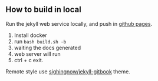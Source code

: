 ## How to build in local

Run the jekyll web service locally, and push in [github pages].

1. Install docker 
2. run `bash build.sh -b`
3. waiting the docs generated
4. web server will run
5. ctrl + c exit.

Remote style use [sighingnow/jekyll-gitbook] theme.

[github pages]: https://hotshot824.github.io/
[sighingnow/jekyll-gitbook]: https://github.com/sighingnow/jekyll-gitbook
